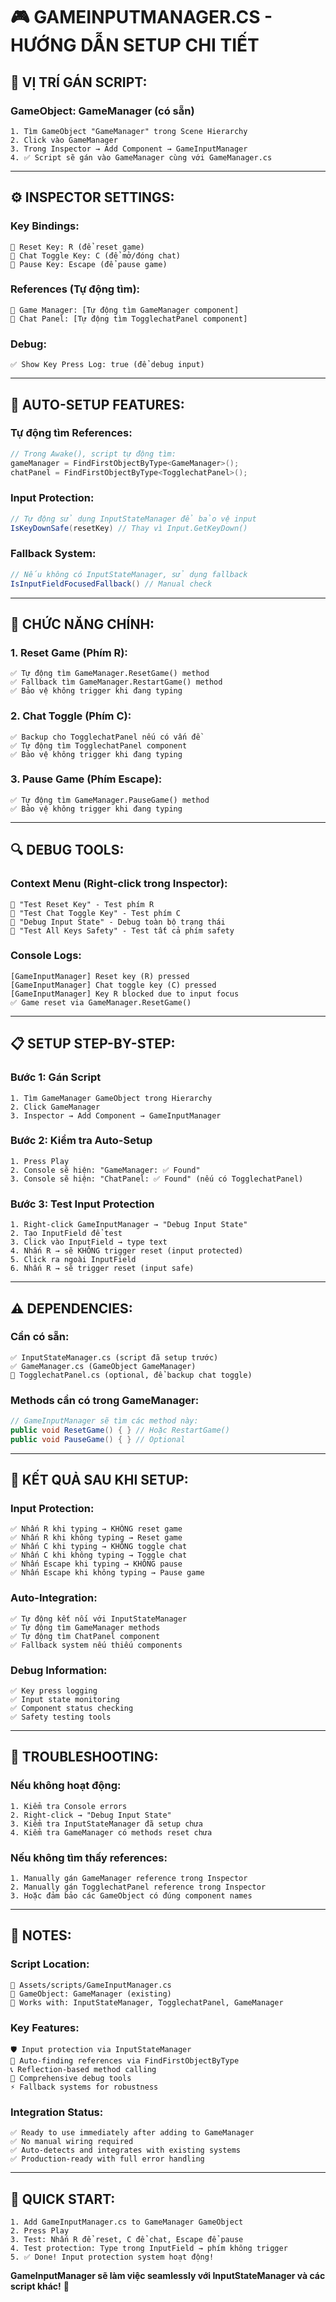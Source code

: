 # 🎮 GAMEINPUTMANAGER.CS - HƯỚNG DẪN SETUP CHI TIẾT

## 📍 **VỊ TRÍ GÁN SCRIPT:**

### **GameObject: GameManager (có sẵn)**
```
1. Tìm GameObject "GameManager" trong Scene Hierarchy
2. Click vào GameManager 
3. Trong Inspector → Add Component → GameInputManager
4. ✅ Script sẽ gán vào GameManager cùng với GameManager.cs
```

---

## ⚙️ **INSPECTOR SETTINGS:**

### **Key Bindings:**
```
🎹 Reset Key: R (để reset game)
🎹 Chat Toggle Key: C (để mở/đóng chat)  
🎹 Pause Key: Escape (để pause game)
```

### **References (Tự động tìm):**
```
🔗 Game Manager: [Tự động tìm GameManager component]
🔗 Chat Panel: [Tự động tìm TogglechatPanel component]
```

### **Debug:**
```
✅ Show Key Press Log: true (để debug input)
```

---

## 🔧 **AUTO-SETUP FEATURES:**

### **Tự động tìm References:**
```csharp
// Trong Awake(), script tự động tìm:
gameManager = FindFirstObjectByType<GameManager>();
chatPanel = FindFirstObjectByType<TogglechatPanel>();
```

### **Input Protection:**
```csharp
// Tự động sử dụng InputStateManager để bảo vệ input
IsKeyDownSafe(resetKey) // Thay vì Input.GetKeyDown()
```

### **Fallback System:**
```csharp
// Nếu không có InputStateManager, sử dụng fallback
IsInputFieldFocusedFallback() // Manual check
```

---

## 🚀 **CHỨC NĂNG CHÍNH:**

### **1. Reset Game (Phím R):**
```
✅ Tự động tìm GameManager.ResetGame() method
✅ Fallback tìm GameManager.RestartGame() method  
✅ Bảo vệ không trigger khi đang typing
```

### **2. Chat Toggle (Phím C):**
```
✅ Backup cho TogglechatPanel nếu có vấn đề
✅ Tự động tìm TogglechatPanel component
✅ Bảo vệ không trigger khi đang typing
```

### **3. Pause Game (Phím Escape):**
```
✅ Tự động tìm GameManager.PauseGame() method
✅ Bảo vệ không trigger khi đang typing
```

---

## 🔍 **DEBUG TOOLS:**

### **Context Menu (Right-click trong Inspector):**
```
🔧 "Test Reset Key" - Test phím R
🔧 "Test Chat Toggle Key" - Test phím C  
🔧 "Debug Input State" - Debug toàn bộ trạng thái
🔧 "Test All Keys Safety" - Test tất cả phím safety
```

### **Console Logs:**
```
[GameInputManager] Reset key (R) pressed
[GameInputManager] Chat toggle key (C) pressed
[GameInputManager] Key R blocked due to input focus
✅ Game reset via GameManager.ResetGame()
```

---

## 📋 **SETUP STEP-BY-STEP:**

### **Bước 1: Gán Script**
```
1. Tìm GameManager GameObject trong Hierarchy
2. Click GameManager
3. Inspector → Add Component → GameInputManager
```

### **Bước 2: Kiểm tra Auto-Setup**
```
1. Press Play
2. Console sẽ hiện: "GameManager: ✅ Found"
3. Console sẽ hiện: "ChatPanel: ✅ Found" (nếu có TogglechatPanel)
```

### **Bước 3: Test Input Protection**
```
1. Right-click GameInputManager → "Debug Input State"
2. Tạo InputField để test
3. Click vào InputField → type text
4. Nhấn R → sẽ KHÔNG trigger reset (input protected)
5. Click ra ngoài InputField
6. Nhấn R → sẽ trigger reset (input safe)
```

---

## ⚠️ **DEPENDENCIES:**

### **Cần có sẵn:**
```
✅ InputStateManager.cs (script đã setup trước)
✅ GameManager.cs (GameObject GameManager)
🔄 TogglechatPanel.cs (optional, để backup chat toggle)
```

### **Methods cần có trong GameManager:**
```csharp
// GameInputManager sẽ tìm các method này:
public void ResetGame() { } // Hoặc RestartGame()
public void PauseGame() { } // Optional
```

---

## 🎯 **KẾT QUẢ SAU KHI SETUP:**

### **Input Protection:**
```
✅ Nhấn R khi typing → KHÔNG reset game
✅ Nhấn R khi không typing → Reset game
✅ Nhấn C khi typing → KHÔNG toggle chat  
✅ Nhấn C khi không typing → Toggle chat
✅ Nhấn Escape khi typing → KHÔNG pause
✅ Nhấn Escape khi không typing → Pause game
```

### **Auto-Integration:**
```
✅ Tự động kết nối với InputStateManager
✅ Tự động tìm GameManager methods
✅ Tự động tìm ChatPanel component
✅ Fallback system nếu thiếu components
```

### **Debug Information:**
```
✅ Key press logging
✅ Input state monitoring  
✅ Component status checking
✅ Safety testing tools
```

---

## 🔧 **TROUBLESHOOTING:**

### **Nếu không hoạt động:**
```
1. Kiểm tra Console errors
2. Right-click → "Debug Input State"
3. Kiểm tra InputStateManager đã setup chưa
4. Kiểm tra GameManager có methods reset chưa
```

### **Nếu không tìm thấy references:**
```
1. Manually gán GameManager reference trong Inspector
2. Manually gán TogglechatPanel reference trong Inspector
3. Hoặc đảm bảo các GameObject có đúng component names
```

---

## 📝 **NOTES:**

### **Script Location:**
```
📁 Assets/scripts/GameInputManager.cs
🎯 GameObject: GameManager (existing)
🔗 Works with: InputStateManager, TogglechatPanel, GameManager
```

### **Key Features:**
```
🛡️ Input protection via InputStateManager
🔄 Auto-finding references via FindFirstObjectByType
📞 Reflection-based method calling
🔧 Comprehensive debug tools
⚡ Fallback systems for robustness
```

### **Integration Status:**
```
✅ Ready to use immediately after adding to GameManager
✅ No manual wiring required
✅ Auto-detects and integrates with existing systems
✅ Production-ready with full error handling
```

---

## 🚀 **QUICK START:**

```
1. Add GameInputManager.cs to GameManager GameObject
2. Press Play
3. Test: Nhấn R để reset, C để chat, Escape để pause
4. Test protection: Type trong InputField → phím không trigger
5. ✅ Done! Input protection system hoạt động!
```

**GameInputManager sẽ làm việc seamlessly với InputStateManager và các script khác!** 🎉
